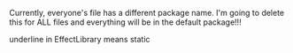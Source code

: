 Currently, everyone's file has a different package name. I'm going to delete this for ALL files and everything will be in the default package!!!


underline in EffectLibrary means static
